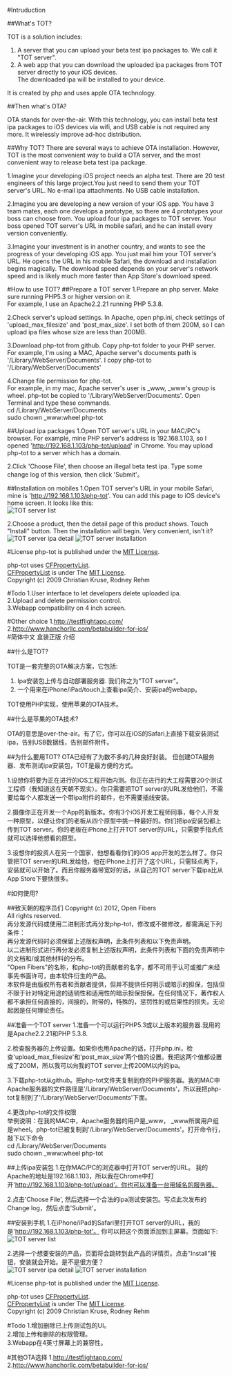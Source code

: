 #Intruduction

##What's TOT?

TOT is a solution includes:  
1. A server that you can upload your beta test ipa packages to. We call it "TOT server".  
2. A web app that you can download the uploaded ipa packages from TOT server directly to your iOS devices.  
   The downloaded ipa will be installed to your device.

It is created by php and uses apple OTA technology.

##Then what's OTA?

OTA stands for over-the-air. With this technology, you can install beta test ipa packages to iOS devices via wifi, and USB cable is not required any more. It wirelessly improve ad-hoc distribution.

##Why TOT?
There are several ways to achieve OTA installation. However, TOT is the most convenient way to build a OTA server, and the most convenient way to release beta test ipa package.   

1.Imagine your developing iOS project needs an alpha test. There are 20 test engineers of this large project.You just need to send them your TOT server's URL. No e-mail ipa attachments. No USB cable installation.
  
2.Imagine you are developing a new version of your iOS app. You have 3 team mates, each one develops a prototype, so there are 4 prototypes your boss can choose from. You upload four ipa packages to TOT server. Your boss opened TOT server's URL in mobile safari, and he can install every version conveniently.

3.Imagine your investment is in another country, and wants to see the progress of your developing iOS app. You just mail him your TOT server's URL. He opens the URL in his mobile Safari, the download and installation begins magically. The download speed depends on your server's network speed and is likely much more faster than App Store's download speed.

#How to use TOT?
##Prepare a TOT server
1.Prepare an php server. Make sure running PHP5.3 or higher version on it.  
  For example, I use an Apache2.2.21 running PHP 5.3.8.  

2.Check server's upload settings. In Apache, open php.ini, check settings of 'upload_max_filesize' and 'post_max_size'. I set both of them 200M, so I can upload ipa files whose size are less than 200MB.  

3.Download php-tot from github. Copy php-tot folder to your PHP server. For example, I'm using a MAC, Apache server's documents path is '/Library/WebServer/Documents'. I copy php-tot to '/Library/WebServer/Documents'

4.Change file permission for php-tot.  
  For example, in my mac, Apache server's user is _www, _www's group is wheel. php-tot be copied to '/Library/WebServer/Documents'. Open Terminal and type these commands.  
    cd /Library/WebServer/Documents  
    sudo chown _www:wheel php-tot  

##Upload ipa packages
1.Open TOT server's URL in your MAC/PC's browser. For example, mine PHP server's address is 192.168.1.103, so I opened 'http://192.168.1.103/php-tot/upload' in Chrome. You may upload php-tot to a server which has a domain.  
  
2.Click 'Choose File', then choose an illegal beta test ipa. Type some change log of this version, then click 'Submit'。

##Installation on mobiles
1.Open TOT server's URL in your mobile Safari, mine is 'http://192.168.1.103/php-tot'. You can add this page to iOS device's home screen. It looks like this:  
![TOT server list](https://github.com/OpenFibers/php-tot/blob/master/ScreenShots/ScreenShot1.png?raw=true "Choose ipa from TOT server")

2.Choose a product, then the detail page of this product shows. Touch "Install" button. Then the installation will begin. Very convenient, isn't it?  
![TOT server ipa detail](https://github.com/OpenFibers/php-tot/blob/master/ScreenShots/ScreenShot2.png?raw=true "Ipa detail from TOT server")
![TOT server installation](https://github.com/OpenFibers/php-tot/blob/master/ScreenShots/ScreenShot3.png?raw=true "Install ipa from TOT server")

#License
php-tot is published under the [MIT License](http://www.opensource.org/licenses/mit-license.php).  
  
php-tot uses [CFPropertyList](https://github.com/rodneyrehm/CFPropertyList).  
[CFPropertyList](https://github.com/rodneyrehm/CFPropertyList) is under The [MIT License](http://www.opensource.org/licenses/mit-license.php).  
Copyright (c) 2009 Christian Kruse, Rodney Rehm

#Todo
1.User interface to let developers delete uploaded ipa.  
2.Upload and delete permission control.  
3.Webapp compatibility on 4 inch screen.  
  
#Other choice
1.<http://testflightapp.com/>  
2.<http://www.hanchorllc.com/betabuilder-for-ios/>  
#简体中文 盒装正版 介绍

##什么是TOT?

TOT是一套完整的OTA解决方案，它包括:  
1. Ipa安装包上传与自动部署服务器. 我们称之为"TOT server"。  
2. 一个用来在iPhone/iPad/touch上查看ipa简介、安装ipa的webapp。

TOT使用PHP实现，使用苹果的OTA技术。

##什么是苹果的OTA技术?

OTA的意思是over-the-air。有了它，你可以在iOS的Safari上直接下载安装测试ipa，告别USB数据线，告别邮件附件。

##为什么要用TOT?
OTA已经有了为数不多的几种良好封装。 但创建OTA服务器、发布测试ipa安装包，TOT是最方便的方式。   

1.设想你将要为正在进行的iOS工程开始内测。你正在进行的大工程需要20个测试工程师（我知道这在天朝不现实）。你只需要把TOT server的URL发给他们，不需要给每个人都发送一个带ipa附件的邮件，也不需要插线安装。
  
2.摄像你正在开发一个App的新版本。你有3个iOS开发工程师同事，每个人开发一种原型，以便让你们的老板从四个原型中挑一种最好的。你们把ipa安装包都上传到TOT server。你的老板在iPhone上打开TOT server的URL，只需要手指点点就可以选择他想看的原型。  

3.设想你的投资人在另一个国家，他想看看你们的iOS app开发的怎么样了。你只管把TOT server的URL发给他，他在iPhone上打开了这个URL，只需轻点两下，安装就可以开始了。而且你服务器带宽好的话，从自己的TOT server下载ipa比从App Store下要快很多。

#如何使用?

##致天朝的程序员们
Copyright (c) 2012, Open Fibers  
All rights reserved.  
再分发源代码或使用二进制形式再分发php-tot，修改或不做修改，都需满足下列条件：  
再分发源代码时必须保留上述版权声明，此条件列表和以下免责声明。  
以二进制形式进行再分发必须复制上述版权声明，此条件列表和下面的免责声明中的文档和/或其他材料的分布。  
"Open Fibers"的名称，和php-tot的贡献者的名字，都不可用于认可或推广未经事先书面许可，由本软件衍生的产品。  
本软件是由版权所有者和贡献者提供，但并不提供任何明示或暗示的担保，包括但不限于针对特定用途的适销性和适用性的暗示担保担保。在任何情况下，著作权人都不承担任何直接的，间接的，附带的，特殊的，惩罚性的或后果性的损失。无论起因是任何理论责任。

##准备一个TOT server
1.准备一个可以运行PHP5.3或以上版本的服务器.我用的是Apache2.2.21和PHP 5.3.8.  

2.检查服务器的上传设置。如果你也用Apache的话，打开php.ini，检查'upload_max_filesize'和'post_max_size'两个值的设置。我把这两个值都设置成了200M，所以我可以向我的TOT server上传200M以内的ipa。  

3.下载php-tot从github。把php-tot文件夹复制到你的PHP服务器。我的MAC中Apache服务器的文件路径是'/Library/WebServer/Documents'，所以我把php-tot复制到了'/Library/WebServer/Documents'下面。  
  
4.更改php-tot的文件权限  
  举例说明：在我的MAC中，Apache服务器的用户是_www， _www所属用户组是wheel。php-tot已被复制到'/Library/WebServer/Documents'。打开命令行，敲下以下命令  
    cd /Library/WebServer/Documents  
    sudo chown _www:wheel php-tot  

##上传ipa安装包
1.在你MAC/PC的浏览器中打开TOT server的URL。 我的Apache的地址是192.168.1.103，所以我在Chrome中打开'http://192.168.1.103/php-tot/upload'。你也可以准备一台带域名的服务器。  
  
2.点击'Choose File', 然后选择一个合法的ipa测试安装包。写点此次发布的Change log，然后点击'Submit'。

##安装到手机
1.在iPhone/iPad的Safari里打开TOT server的URL，我的是'http://192.168.1.103/php-tot'。 你可以把这个页面添加到主屏幕。页面如下:  
![TOT server list](https://github.com/OpenFibers/php-tot/blob/master/ScreenShots/ScreenShot1.png?raw=true "Choose ipa from TOT server")

2.选择一个想要安装的产品，页面将会跳转到此产品的详情页。点击"Install"按钮，安装就会开始。是不是很方便？  
![TOT server ipa detail](https://github.com/OpenFibers/php-tot/blob/master/ScreenShots/ScreenShot2.png?raw=true "Ipa detail from TOT server")
![TOT server installation](https://github.com/OpenFibers/php-tot/blob/master/ScreenShots/ScreenShot3.png?raw=true "Install ipa from TOT server")

#License
php-tot is published under the [MIT License](http://www.opensource.org/licenses/mit-license.php).  
  
php-tot uses [CFPropertyList](https://github.com/rodneyrehm/CFPropertyList).  
[CFPropertyList](https://github.com/rodneyrehm/CFPropertyList) is under The [MIT License](http://www.opensource.org/licenses/mit-license.php).  
Copyright (c) 2009 Christian Kruse, Rodney Rehm

#Todo
1.增加删除已上传测试包的UI。  
2.增加上传和删除的权限管理。  
3.Webapp在4英寸屏幕上的兼容性。  
  
#其他OTA选择
1.<http://testflightapp.com/>  
2.<http://www.hanchorllc.com/betabuilder-for-ios/>  
